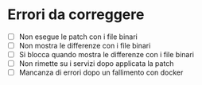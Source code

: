 # Errori da correggere
- [ ] Non esegue le patch con i file binari
- [ ] Non mostra le differenze con i file binari
- [ ] Si blocca quando mostra le differenze con i file binari
- [ ] Non rimette su i servizi dopo applicata la patch
- [ ] Mancanza di errori dopo un fallimento con docker